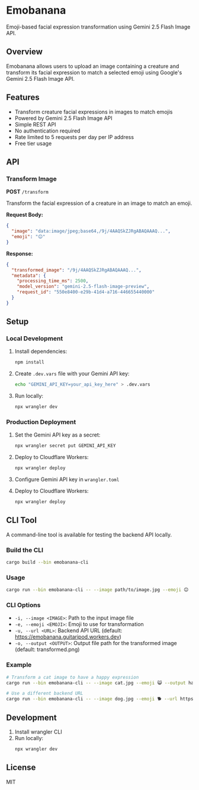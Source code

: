 # Emobanana

Emoji-based facial expression transformation using Gemini 2.5 Flash Image API.

## Overview

Emobanana allows users to upload an image containing a creature and transform its facial expression to match a selected emoji using Google's Gemini 2.5 Flash Image API.

## Features

- Transform creature facial expressions in images to match emojis
- Powered by Gemini 2.5 Flash Image API
- Simple REST API
- No authentication required
- Rate limited to 5 requests per day per IP address
- Free tier usage

## API

### Transform Image

**POST** `/transform`

Transform the facial expression of a creature in an image to match an emoji.

**Request Body:**

```json
{
  "image": "data:image/jpeg;base64,/9j/4AAQSkZJRgABAQAAAQ...",
  "emoji": "😊"
}
```

**Response:**

```json
{
  "transformed_image": "/9j/4AAQSkZJRgABAQAAAQ...",
  "metadata": {
    "processing_time_ms": 2500,
    "model_version": "gemini-2.5-flash-image-preview",
    "request_id": "550e8400-e29b-41d4-a716-446655440000"
  }
}
```

## Setup

### Local Development

1. Install dependencies:

   ```bash
   npm install
   ```

2. Create `.dev.vars` file with your Gemini API key:

   ```bash
   echo "GEMINI_API_KEY=your_api_key_here" > .dev.vars
   ```

3. Run locally:
   ```bash
   npx wrangler dev
   ```

### Production Deployment

1. Set the Gemini API key as a secret:

   ```bash
   npx wrangler secret put GEMINI_API_KEY
   ```

2. Deploy to Cloudflare Workers:

   ```bash
   npx wrangler deploy
   ```

3. Configure Gemini API key in `wrangler.toml`

4. Deploy to Cloudflare Workers:
   ```bash
   npx wrangler deploy
   ```

## CLI Tool

A command-line tool is available for testing the backend API locally.

### Build the CLI

```bash
cargo build --bin emobanana-cli
```

### Usage

```bash
cargo run --bin emobanana-cli -- --image path/to/image.jpg --emoji 😊
```

### CLI Options

- `-i, --image <IMAGE>`: Path to the input image file
- `-e, --emoji <EMOJI>`: Emoji to use for transformation
- `-u, --url <URL>`: Backend API URL (default: https://emobanana.guitaripod.workers.dev)
- `-o, --output <OUTPUT>`: Output file path for the transformed image (default: transformed.png)

### Example

```bash
# Transform a cat image to have a happy expression
cargo run --bin emobanana-cli -- --image cat.jpg --emoji 😺 --output happy_cat.png

# Use a different backend URL
cargo run --bin emobanana-cli -- --image dog.jpg --emoji 🐕 --url https://emobanana.guitaripod.workers.dev
```

## Development

1. Install wrangler CLI
2. Run locally:
    ```bash
    npx wrangler dev
    ```

## License

MIT
